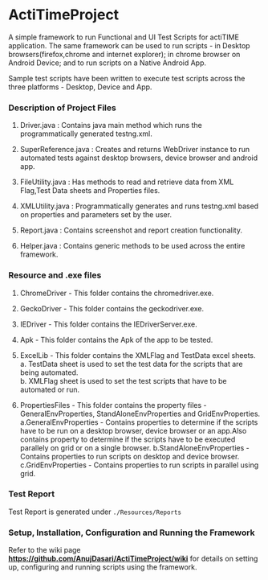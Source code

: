 # ActiTimeProject
A simple framework to run Functional and UI Test Scripts for actiTIME application. The same framework can be used to run scripts - in Desktop browsers(firefox,chrome and internet explorer); in chrome browser on Android Device; and to run scripts on a Native Android App. 

Sample test scripts have been written to execute test scripts across the three platforms - Desktop, Device and App.

### Description of Project Files
1. Driver.java : Contains java main method which runs the programmatically generated testng.xml.  

2. SuperReference.java : Creates and returns WebDriver instance to run automated tests against desktop browsers, device browser and        android app. 

3. FileUtility.java : Has methods to read and retrieve data from XML Flag,Test Data sheets and Properties files. 

4. XMLUtility.java : Programmatically generates and runs testng.xml based on properties and parameters set by the user.  

5. Report.java : Contains screenshot and report creation functionality.  

6. Helper.java : Contains generic methods to be used across the entire framework.  

### Resource and .exe files
1. ChromeDriver - This folder contains the chromedriver.exe.

2. GeckoDriver - This folder contains the geckodriver.exe.

3. IEDriver - This folder contains the IEDriverServer.exe.

4. Apk - This folder contains the Apk of the app to be tested.

5. ExcelLib - This folder contains the XMLFlag and TestData excel sheets.   
    a. TestData sheet is used to set the test data for the scripts that are being automated.  
    b. XMLFlag sheet is used to set the test scripts that have to be automated or run.
    
6. PropertiesFiles - This folder contains the property files - GeneralEnvProperties, StandAloneEnvProperties and GridEnvProperties.  
    a.GeneralEnvProperties - Contains properties to determine if the scripts have to be run on a desktop browser, device browser or an  app.Also contains property to determine if the scripts have to be executed parallely on grid or on a single browser.
    b.StandAloneEnvProperties -  Contains properties to run scripts on desktop and device browser.
    c.GridEnvProperties - Contains properties to run scripts in parallel using grid.
    
### Test Report
Test Report is generated under `./Resources/Reports`

### Setup, Installation, Configuration and Running the Framework
Refer to the wiki page **https://github.com/AnujDasari/ActiTimeProject/wiki** for details on setting up, configuring and running scripts using the framework.


